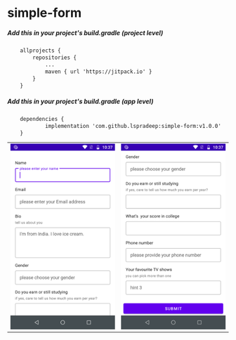 # simple-form

##### Add this in your project's build.gradle (project level)
```
	allprojects {
		repositories {
			...
			maven { url 'https://jitpack.io' }
		}
	}
```

##### Add this in your project's build.gradle (app level)
```
	dependencies {
	        implementation 'com.github.lspradeep:simple-form:v1.0.0'
	}
```


|               |               | 
| ------------- | ------------- |
| ![Alt Text](https://github.com/lspradeep/simple-form/blob/master/screenshots/simple1.png)  | ![Alt Text](https://github.com/lspradeep/simple-form/blob/master/screenshots/simple2.png)|
